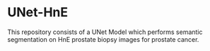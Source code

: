 # UNet-HnE
This repository consists of a UNet Model which performs semantic segmentation on HnE prostate biopsy images for prostate cancer.
